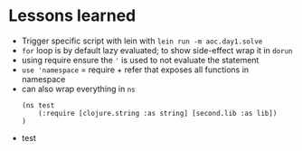 # Lessons learned

- Trigger specific script with lein with `lein run -m aoc.day1.solve`
- `for` loop is by default lazy evaluated; to show side-effect wrap it in `dorun`
- using require ensure the `'` is used to not evaluate the statement
- `use 'namespace` = require + refer that exposes all functions in namespace
- can also wrap everything in `ns`
    ```
    (ns test
        (:require [clojure.string :as string] [second.lib :as lib])
    )
    ```
- test
